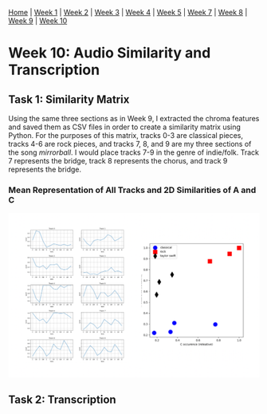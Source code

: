 [Home](README.md) | [Week 1](week1.md) | [Week 2](week2.md) | [Week 3](week3.md) | [Week 4](week4.md) | [Week 5](week5.md) | [Week 7](week7.md) | [Week 8](week8.md) | [Week 9](week9.md) | [Week 10](week10.md)

# Week 10: Audio Similarity and Transcription
## Task 1: Similarity Matrix
Using the same three sections as in Week 9, I extracted the chroma features and saved them as CSV files in order to create a similarity matrix using Python. For the purposes of this matrix, tracks 0-3 are classical pieces, tracks 4-6 are rock pieces, and tracks 7, 8, and 9 are my three sections of the song *mirrorball*. I would place tracks 7-9 in the genre of indie/folk. Track 7 represents the bridge, track 8 represents the chorus, and track 9 represents the bridge. 
### Mean Representation of All Tracks and 2D Similarities of A and C
![Mean Representation](data/week10/2d_vector_similarity.png)

## Task 2: Transcription
